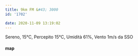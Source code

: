 ```yaml
---
title: 9km FM &#43; 3000
id: '1702'

date: 2020-11-09 13:19:02
---
```


Sereno, 15°C, Percepito 15°C, Umidità 61%, Vento 1m/s da SSO

<!-- ![image](/images/2021/08/20201109-activity-map_hua6f98338b89926140a19071101bb1dea_84528_700x0_resize_box_3.png) -->

#### map
